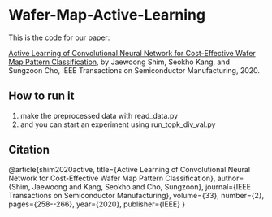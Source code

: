 # Wafer-Map-Active-Learning
This is the code for our paper:

[Active Learning of Convolutional Neural Network for Cost-Effective Wafer Map Pattern Classification](https://ieeexplore.ieee.org/abstract/document/9003245), by Jaewoong Shim, Seokho Kang, and Sungzoon Cho, IEEE Transactions on Semiconductor Manufacturing, 2020.


## How to run it
1. make the preprocessed data with read_data.py
2. and you can start an experiment using run_topk_div_val.py

## Citation

  @article{shim2020active,
    title={Active Learning of Convolutional Neural Network for Cost-Effective Wafer Map Pattern Classification},
    author={Shim, Jaewoong and Kang, Seokho and Cho, Sungzoon},
    journal={IEEE Transactions on Semiconductor Manufacturing},
    volume={33},
    number={2},
    pages={258--266},
    year={2020},
    publisher={IEEE}
  }
